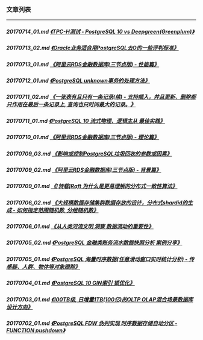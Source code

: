 ### 文章列表  
----  
##### 20170714_01.md   [《TPC-H测试 - PostgreSQL 10 vs Deepgreen(Greenplum)》](20170714_01.md)  
##### 20170713_02.md   [《Oracle业务适合用PostgreSQL去O的一些评判标准》](20170713_02.md)  
##### 20170713_01.md   [《阿里云RDS金融数据库(三节点版) - 性能篇》](20170713_01.md)  
##### 20170712_01.md   [《PostgreSQL unknown事务的处理方法》](20170712_01.md)  
##### 20170711_02.md   [《一张表有且只有一条记录(续) - 支持插入，并且更新、删除都只作用在最后一条记录上, 查询也只时间最大的记录。》](20170711_02.md)  
##### 20170711_01.md   [《PostgreSQL 10 流式物理、逻辑主从 最佳实践》](20170711_01.md)  
##### 20170710_01.md   [《阿里云RDS金融数据库(三节点版) - 理论篇》](20170710_01.md)  
##### 20170709_03.md   [《影响或控制PostgreSQL垃圾回收的参数或因素》](20170709_03.md)  
##### 20170709_02.md   [《阿里云RDS金融数据库(三节点版) - 背景篇》](20170709_02.md)  
##### 20170709_01.md   [《[转载]Raft 为什么是更易理解的分布式一致性算法》](20170709_01.md)  
##### 20170706_02.md   [《大规模数据存储集群数据存放的设计，分布式shardid的生成 - 如何指定范围随机数, 分组随机数》](20170706_02.md)  
##### 20170706_01.md   [《从人类河流文明 洞察 数据流动的重要性》](20170706_01.md)  
##### 20170705_02.md   [《PostgreSQL 金融类账务流水数据快照分析 案例分享》](20170705_02.md)  
##### 20170705_01.md   [《PostgreSQL 海量时序数据(任意滑动窗口实时统计分析) - 传感器、人群、物体等对象跟踪》](20170705_01.md)  
##### 20170704_01.md   [《PostgreSQL 10 GIN索引 锁优化》](20170704_01.md)  
##### 20170703_01.md   [《100TB级, 日增量1TB(100亿)的OLTP OLAP混合场景数据库设计方向》](20170703_01.md)  
##### 20170702_01.md   [《PostgreSQL FDW 伪列实现 时序数据存储自动分区 - FUNCTION pushdown》](20170702_01.md)  
